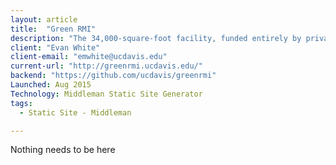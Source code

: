 ```yaml
---
layout: article
title:  "Green RMI"
description: "The 34,000-square-foot facility, funded entirely by private donations, includes the Teaching and Research Winery and the August A. Busch III Brewing and Food Science Laboratory."
client: "Evan White"
client-email: "emwhite@ucdavis.edu"
current-url: "http://greenrmi.ucdavis.edu/"
backend: "https://github.com/ucdavis/greenrmi"
Launched: Aug 2015
Technology: Middleman Static Site Generator
tags:
  - Static Site - Middleman

---
```

Nothing needs to be here
